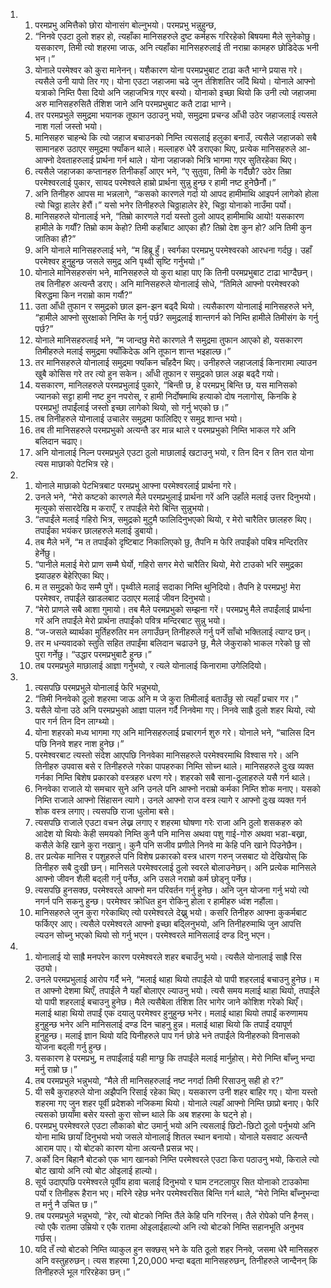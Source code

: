 <ol>
  <li>
    <ol>
      <li>परमप्रभु अमित्तैको छोरा योनासंग बोल्नुभयो। परमप्रभु भन्नुहुन्छ,</li>
      <li>“निनवे एउटा ठुलो शहर हो, त्यहाँका मानिसहरुले दुष्ट कर्महरू गरिरहेको बिषयमा मैले सुनेकोछु। यसकारण, तिमी त्यो शहरमा जाऊ, अनि त्यहाँका मानिसहरुलाई ती नराम्रा कामहरु छोडिदेऊ भनी भन।”</li>
      <li>योनाले परमेश्वर को कुरा मानेनन्। यशैकारण योना परमप्रभुबाट टाढा कतै भाग्ने प्रयास गरे। त्यसैले उनी यापो तिर गए। योना एउटा जहाजमा चढे जुन र्तशिशतिर जाँदै थियो। योनाले आफ्नो यत्राको निम्ति पैसा दियो अनि जहाजभित्र गएर बस्यो। योनाको इच्छा थियो कि उनी त्यो जहाजमा अरु मानिसहरुसितै र्तशिश जाने अनि परमप्रभुबाट कतै टाढा भाग्ने।</li>
      <li>तर परमप्रभुले समुद्रमा भयानक तूफान उठाउनु भयो, समुद्रमा प्रचन्ड आँधी उठेर जहाजलाई त्यसले नाश गर्ला जस्तो भयो।</li>
      <li>मानिसहरु चाहन्थे कि त्यो जहाज बचाउनको निम्ति त्यसलाई हलुका बनाउँ, त्यसैले जहाजको सबै सामानहरु उठाएर समुद्रमा फ्याँकन थाले। मल्लाहरु धेरै डराएका थिए, प्रत्येक मानिसहरुले आ-आफ्नो देवताहरुलाई प्रार्थना गर्न थाले। योना जहाजको भित्रि भागमा गएर सुतिरहेका थिए।</li>
      <li>त्यसैले जहाजका कप्तानहरु तिनीकहाँ आएर भने, “ए सुतुवा, तिमी के गर्दैछौ? उठेर तिम्रा परमेश्वरलाई  पुकार, सायद परमेश्वले हाम्रो प्रार्थना सुन्नु हुन्छ र हामी नष्ट हुनेछैनौं।”</li>
      <li>अनि तिनीहरु आपस मा भन्नलागे, “कसको कारणले गर्दा यो आपद हामीमाथि आइपर्न लागेको होला त्यो चिठ्ठा हालेर हेरौं।” यसो भनेर तिनीहरुले चिठ्ठाहालेर हेरे, चिठ्ठा योनाको नाउँमा पर्यो।</li>
      <li>मानिसहरुले योनालाई भने, “तिम्रो कारणले गर्दा यस्तो ठुलो आपद् हामीमाथि आयो! यसकारण हामीले के गर्यौं? तिम्रो काम केहो? तिमी कहाँबाट आएका हौ? तिम्रो देश कुन हो? अनि तिमी कुन जातिका हौ?”</li>
      <li>अनि योनाले मानिसहरुलाई भने, “म हिब्रू हुँ। स्वर्गका परमप्रभु परमेश्वरको आरधना गर्दछु। उहाँ परमेश्वर हुनुहुन्छ जसले समुद्र अनि पृथ्वी सृष्टि गर्नुभयो।”</li>
      <li>योनाले मानिसहरुसंग भने, मानिसहरुले यो कुरा थाहा पाए कि तिनी परमप्रभुबाट टाढा भाग्दैछन्। तब तिनीहरु अत्यन्तै डराए। अनि मानिसहरुले योनालाई सोधे, “तिमिले आफ्नो परमेश्वरको बिरुद्धमा किन नराम्रो काम गर्यौ?”</li>
      <li>उता आँधी तुफान र समुद्रको छाल झन-झन बढ्दै थियो। त्यसैकारण योनालाई मानिसहरुले भने, “हामीले आफ्नो सुरक्षाको निम्ति के गर्नु पर्छ? समुद्रलाई शान्तगर्न को निम्ति हामीले तिमीसंग के गर्नु पर्छ?”</li>
      <li>योनाले मानिसहरुलाई भने, “म जान्दछु मेरो कारणले नै समुद्रमा तुफान आएको हो, यसकारण तिमीहरुले मलाई समुद्रमा फ्याँकिदेऊ अनि तूफान शान्त भइहाल्छ।”</li>
      <li>तर मानिसहरुले योनालाई समुद्रमा फ्याँकन चाँहदैन थिए। उनीहरुले जहाजलाई किनारामा ल्याउन खुबै कोसिस गरे तर त्यो हुन सकेन। आँधी तूफान र समुद्रको छाल अझ बढ्दै गयो।</li>
      <li>यसकारण, मानिलहरुले परमप्रभुलाई पुकारे, “बिन्ती छ, हे परमप्रभु बिन्ति छ, यस मानिसको ज्यानको सट्टा हामी नष्ट हुन नपरोस्, र हामी निर्दोषमाथि हत्याको दोष नलागोस्, किनकि हे परमप्रभु! तपाईंलाई जस्तो इच्छा लागेको थियो, सो गर्नु भएको छ।”</li>
      <li>तब तिनीहरुले योनालाई उचालेर समुद्रमा फालिदिए र समुद्र शान्त भयो।</li>
      <li>तब ती मानिसहरुले परमप्रभुको अत्यन्तै डर मान्न थाले र परमप्रभुको निम्ति भाकल गरे अनि बलिदान चढाए।</li>
      <li>अनि योनालाई निल्न परमप्रभुले एउटा ठुलो माछालाई खटाउनु भयो, र तिन दिन र तिन रात योना त्यस माछाको पेटभित्र रहे।</li>
    </ol>
  </li>
  <li>
    <ol>
      <li>योनाले माछाको पेटभित्रबाट परमप्रभु आफ्ना परमेश्वरलाई प्रार्थना गरे।</li>
      <li>उनले भने, “मेरो कष्टको कारणले मैले परमप्रभुलाई प्रार्थना गरें अनि उहाँले मलाई उत्तर दिनुभयो। मृत्युको संसारदेखि म कराएँ, र तपाईंले मेरो बिन्ति सुन्नुभयो।</li>
      <li>“तपाईंले मलाई गहिरो भित्र, समुद्रको मुटुमै फालिदिनुभएको थियो, र मेरो चारैतिर छालहरु थिए। तपाईंका भयंकर छालहरुले मलाई डुबायो।</li>
      <li>तब मैले भनें, “म त तपाईंको दृष्टिबाट निकालिएको छु, तैपनि म फेरि तपाईंको पबित्र मन्दिरतिर हेर्नेछु।</li>
      <li>“पानीले मलाई मेरो प्राण सम्मै घेर्यो, गहिरो सगर मेरो चारैतिर थियो, मेरो टाउको भरि समुद्रका झ्याउहरु बेहेरिएका थिए।</li>
      <li>म त समुद्रको फेद सम्मै पुगें। पृथ्वीले मलाई सदाका निम्ति थुनिदियो। तैपनि हे परमप्रभु! मेरा परमेश्वर, तपाईंले खाडलबाट उठाएर मलाई जीवन दिनुभयो।</li>
      <li>“मेरो प्राणले सबै आशा गुमायो। तब मैले परमप्रभुको सम्झना गरें। परमप्रभु मैले तपाईंलाई प्रार्थना गरें अनि तपाईंले मेरो प्रार्थना तपाईंको पवित्र मन्दिरबाट सुन्नु भयो।</li>
      <li>“ज-जसले ब्यार्थका मुर्तिहरुतिर मन लगाउँछन् तिनीहरुले गर्नु पर्ने साँचो भक्तिलाई त्याग्द छन्।</li>
      <li>तर म धन्यवादको स्तुति सहित तपाईंमा बलिदान चढाउने छु, मैले जेकुराको भाकल गरेको छु सो पुरा गर्नेछु। “उद्धार परमप्रभुबाटै हुन्छ।”</li>
      <li>तब परमप्रभुले माछालाई आज्ञा गर्नुभयो, र त्यले योनालाई किनारामा उगेलिदियो।</li>
    </ol>
  </li>
  <li>
    <ol>
      <li>त्यसपछि परमप्रभुले योनालाई फेरि भन्नुभयो,</li>
      <li>“तिमी निनवेको ठूलो शहरमा जाऊ अनि म जे कुरा तिमीलाई बताउँछु सो त्यहाँ प्रचार गर।”</li>
      <li>यसैले योना उठे अनि परमप्रभुको आज्ञा पालन गर्दै निनवेमा गए। निनवे साह्रै ठुलो शहर थियो, त्यो पार गर्न तिन दिन लाग्थ्यो।</li>
      <li>योना शहरको मध्य भागमा गए अनि मानिसहरुलाई प्रचारगर्न शुरु गरे। योनाले भने, “चालिस दिन पछि निनवे शहर नाश हुनेछ।”</li>
      <li>परमेश्वरबाट त्यस्तो संदेश आएपछि निनवेका मानिसहरुले परमेश्वरमाथि विश्वास गरे। अनि तिनीहरु उपवास बसे र तिनीहरुले गरेका पापहरुका निम्ति सोच्न थाले। मानिसहरुले दुःख व्यक्त गर्नका निम्ति बिशेष प्रकारको वस्त्रहरु धरण गरे। शहरको सबै साना-ठूलाहरुले यसै गर्न थाले।</li>
      <li>निनवेका राजाले यो समचार सुने अनि उनले पनि आफ्नो नराम्रो कर्मका निम्ति शोक मनाए। यसको निम्ति राजाले आफ्नो सिंहासन त्यागे। उनले आफ्नो राज वस्त्र त्यागे र आफ्नो दुःख व्यक्त गर्न शोक वस्त्र लगाए। त्यसपछि राजा धुलोमा बसे।</li>
      <li>त्यसपछि राजाले एउटा वचन लेख्न लगाए र शहरमा घोषणा गरेः राजा अनि ठुलो शसकहरु को आदेश यो थियोः केही समयको निम्ति कुनै पनि मानिस अथवा  पशु गाई-गोरु अथवा भडा-बख्रा, कसैले केहि खाने कुरा नखानु। कुनै पनि सजीव प्रणीले निनवे मा केहि पनि खाने पिउनेछैन।</li>
      <li>तर प्रत्येक मानिस र पशुहरुले पनि विशेष प्रकारको वस्त्र धारण गरुन् जसबाट यो देखियोस् कि तिनीहरु सबै दुःखी छन्। मानिसले परमेश्वरलाई ठुलो स्वरले बोलाउनेछन्। अनि प्रत्येक मानिसले आफ्नो जीवन शैली बद्ली गर्नु पर्नेछ, अनि उसले नराम्रो कर्म छोड्नु पर्नेछ।</li>
      <li>त्यसपछि हुनसक्छ, परमेश्वरले आफ्नो मन परिवर्तन गर्नु हुनेछ। अनि जुन योजना गर्नु भयो त्यो नगर्न पनि सकनु हुन्छ। परमेश्वर क्रोधित हुन रोकिनु होला र हामीहरु ध्वंश नहौंला।</li>
      <li>मानिसहरुले जुन कुरा गरेकाथिए त्यो परमेश्वरले देख्नु भयो। कसरि तिनीहरु आफ्ना कुकर्मबाट फर्किएर आए। त्यसैले परमेश्वरले आफ्नो इच्छा बद्लिनुभयो, अनि तिनीहरुमाथि जुन आपत्ति ल्यउन सोच्नु भएको थियो सो गर्नु भएन। परमेश्वरले मानिसलाई दण्ड दिनु भएन।</li>
    </ol>
  </li>
  <li>
    <ol>
      <li>योनालाई यो साह्रै मनपरेन कारण परमेश्वरले शहर बचाउँनु भयो। त्यसैले योनालाई साह्रै रिस उठ्यो।</li>
      <li>उनले परमप्रभुलाई आरोप गर्दै भने, “मलाई थाहा थियो तपाईंले यो पापी शहरलाई बचाउनु हुनेछ। म त आफ्नो देशमा थिएँ, तपाईंले नै यहाँ बोलाएर ल्याउनु भयो। त्यसै समय मलाई थाहा थियो, तपाईंले यो पापी शहरलाई बचाउनु हुनेछ। मैले त्यसैबेला र्तशिश तिर भागेर जाने कोशिश गरेको थिएँ। मलाई थाहा थियो तपाईं एक दयालु परमेश्वर हुनुहुन्छ भनेर। मलाई थाहा थियो तपाईं करुणामय हुनुहुन्छ भनेर अनि मानिसलाई दण्ड दिन चाहनु हुन्न। मलाई थाहा थियो कि तपाईं दयापूर्ण हुनुहुन्छ। मलाई ज्ञान थियो यदि यिनीहरुले पाप गर्न छोडे भने तपाईंले यिनीहरुको विनासको योजना बद्ली गर्नु हुन्छ।</li>
      <li>यसकारण हे परमप्रभु, म तपाईंलाई यही माग्छु कि तपाईंले मलाई मार्नुहोस्। मेरो निम्ति बाँच्नु भन्दा मर्नु राम्रो छ।”</li>
      <li>तब परमप्रभुले भन्नुभयो, “मैले ती मानिसहरुलाई नष्ट नगर्दा तिमी रिसाउनु सही हो र?”</li>
      <li>यी सबै कुराहरुले योना अझैपनि रिसाई रहेका थिए। यसकारण उनी शहर बाहिर गए। योना यस्तो शहरमा गए जुन शहर पूर्वी प्रदेशको नजिकमा थियो। योनाले त्यहाँ आफ्नो निम्ति छाप्रो बनाए। फेरि त्यसको छायाँमा बसेर यस्तो कुरा सोच्न थाले कि अब शहरमा के घट्ने हो।</li>
      <li>परमप्रभु परमेश्वरले एउटा लौकाको बोट उमार्नु भयो अनि त्यसलाई छिटो-छिटो ठूलो पर्नुभयो अनि योना माथि छायाँ दिनुभयो भयो जसले योनालाई शितल स्थान बनायो। योनाले यसवाट अत्यन्तै आराम पाए। यो बोटको कारण योना अत्यन्तै प्रसन्न भए।</li>
      <li>अर्को दिन बिहानै बोटको एक भाग खानको निम्ति परमेश्वरले एउटा किरा पठाउनु भयो, किराले त्यो बोट खायो अनि त्यो बोट ओइलाई हाल्यो।</li>
      <li>सूर्य उदाएपछि परमेश्वरले पूर्वीय हावा चलाई दिनुभयो र घाम टनटलापुर सित योनाको टाउकोमा पर्यो र तिनीहरू हैरान भए। मरिने रहेछ भनेर परमेश्वरसित बिन्ति गर्न थाले, “मेरो निम्ति बाँच्नुभन्दा त मर्नु नै उचित छ।”</li>
      <li>तब परमप्रभुले भन्नुभयो, “हेर, त्यो बोटको निम्ति तैंले केहि पनि गरिनस्। तैले रोपेको पनि हैनस्। त्यो एकै रातमा उम्रियो र एकै रातमा ओइलाईहाल्यो अनि त्यो बोटको निम्ति सहानभूति अनुभव गर्छस्।</li>
      <li>यदि तँ त्यो बोटको निम्ति व्याकुल हुन सक्छस् भने के यति ठूलो शहर निनवे, जसमा धेरै मानिसहरु अनि वस्तुहरुछन्। त्यस शहरमा 1,20,000 भन्दा बढ्ता मानिसहरुछन्, तिनीहरुले जान्दैनन् कि तिनीहरुले भूल गरिरहेका छन्।”</li>
    </ol>
  </li>
</ol>